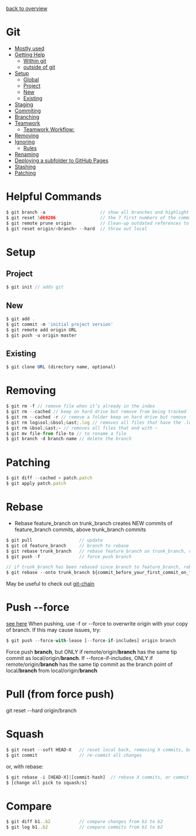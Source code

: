 [back to overview](/../..)

# Git<!-- omit in toc -->

- [Mostly used](#mostly-used)
- [Getting Help](#getting-help)
    - [Within git](#within-git)
    - [outside of git](#outside-of-git)
- [Setup](#setup)
    - [Global](#global)
    - [Project](#project)
    - [New](#new)
    - [Existing](#existing)
- [Staging](#staging)
- [Commiting](#commiting)
- [Branching](#branching)
- [Teamwork](#teamwork)
    - [Teamwork Workflow:](#teamwork-workflow)
- [Removing](#removing)
- [Ignoring](#ignoring)
    - [Rules](#rules)
- [Renaming](#renaming)
- [Deploying a subfolder to GitHub Pages](#deploying-a-subfolder-to-github-pages)
- [Stashing](#stashing)
- [Patching](#patching)


# Helpful Commands
```javascript
$ git branch -a                     // show all branches and highlight the one you’re on
$ git reset 5d69206                 // the 7 first numbers of the commit you want to reset
$ git remote prune origin           // Clean-up outdated references to remote branches
$ git reset origin/<branch> --hard  // throw out local
```

# Setup
## Project
```javascript
$ git init // adds git
```
## New
```javascript
$ git add .
$ git commit -m 'initial project version'
$ git remote add origin URL
$ git push -u origin master
```
## Existing
```javascript
$ git clone URL (directory name, optional)
```

# Removing
```javascript
$ git rm -f // remove file when it’s already in the index
$ git rm --cached // keep on hard drive but remove from being tracked
$ git rm --cached -r // remove a folder keep on hard drive but remove from being tracked
$ git rm log&sol;&bsol;&ast;.log // removes all files that have the .log extension in the log/ directory
$ git rm &bsol;&ast;~ // removes all files that end with ~
$ git mv file-from file-to // to rename a file
$ git branch -d branch-name // delete the branch
```

# Patching
```javascript
$ git diff --cached > patch.patch
$ git apply patch.patch
```

# Rebase
- Rebase feature_branch on trunk_branch creates NEW commits of feature_branch commits, above trunk_branch commits
```javascript
$ git pull                  // update
$ git cd feature_branch     // branch to rebase
$ git rebase trunk_branch   // rebase feature_branch on trunk_branch, resolve conflicts
$ git push -f               // force push branch

// if trunk_branch has been rebased since branch to feature_branch, rebase just the commits changed in feature_branch and ignore previous trunk_branch commits (which have been duplicated)
$ git rebase --onto trunk_branch ${commit_before_your_first_commit_on_feature_branch} feature_branch
```
May be useful to check out [git-chain](https://github.com/Shopify/git-chain)

# Push --force
[see here](https://stackoverflow.com/questions/65837109/when-should-i-use-git-push-force-if-includes)
When pushing, use -f or --force to overwrite origin with your copy of branch. If this may cause issues, try:
```javascript
$ git push --force-with-lease [--force-if-includes] origin branch
```
Force push **branch**, but ONLY if remote/origin/**branch** has the same tip commit as local/origin/**branch**. If --force-if-includes, ONLY if remote/origin/**branch** has the same tip commit as the branch point of local/**branch** from local/origin/**branch**

# Pull (from force push)
git reset --hard origin/branch

# Squash
```javascript
$ git reset --soft HEAD~X   // reset local back, removing X commits, but leave changes in working directory
$ git commit                // re-commit all changes
```
or, with rebase:
```javascript
$ git rebase -i [HEAD~X]|[commit-hash]  // rebase X commits, or commit-hash of commit before rebased
$ [change all pick to squash/s]
```

# Compare
```javascript
$ git diff b1..b2           // compare changes from b1 to b2
$ git log b1..b2            // compare commits from b1 to b2
```
